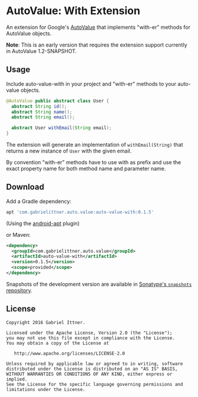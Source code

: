 # AutoValue: With Extension

An extension for Google's [AutoValue][auto] that implements "with-er" methods for AutoValue objects.

**Note**: This is an early version that requires the extension support currently in AutoValue 1.2-SNAPSHOT.

## Usage

Include auto-value-with in your project and "with-er" methods to your auto-value objects.

```java
@AutoValue public abstract class User {
  abstract String id();
  abstract String name();
  abstract String email();

  abstract User withEmail(String email);
}
```

The extension will generate an implementation of `withEmail(String)` that returns a new instance of `User` with the given email.
  

By convention "with-er" methods have to use with as prefix and use the exact property name for both method name and parameter name.



## Download

Add a Gradle dependency:

```groovy
apt 'com.gabrielittner.auto.value:auto-value-with:0.1.5'
```
(Using the [android-apt][apt] plugin)

or Maven:
```xml
<dependency>
  <groupId>com.gabrielittner.auto.value</groupId>
  <artifactId>auto-value-with</artifactId>
  <version>0.1.5</version>
  <scope>provided</scope>
</dependency>
```

Snapshots of the development version are available in [Sonatype's `snapshots` repository][snap].

## License


```
Copyright 2016 Gabriel Ittner.

Licensed under the Apache License, Version 2.0 (the "License");
you may not use this file except in compliance with the License.
You may obtain a copy of the License at

   http://www.apache.org/licenses/LICENSE-2.0

Unless required by applicable law or agreed to in writing, software
distributed under the License is distributed on an "AS IS" BASIS,
WITHOUT WARRANTIES OR CONDITIONS OF ANY KIND, either express or implied.
See the License for the specific language governing permissions and
limitations under the License.
```



 [auto]: https://github.com/google/auto
 [snap]: https://oss.sonatype.org/content/repositories/snapshots/
 [apt]: https://bitbucket.org/hvisser/android-apt

